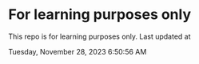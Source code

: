 # For learning purposes only
This repo is for learning purposes only.
Last updated at

Tuesday, November 28, 2023 6:50:56 AM

